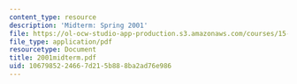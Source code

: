 ```yaml
---
content_type: resource
description: 'Midterm: Spring 2001'
file: https://ol-ocw-studio-app-production.s3.amazonaws.com/courses/15-615-law-for-the-entrepreneur-and-manager-spring-2003/1067985224667d215b888ba2ad76e986_2001midterm.pdf
file_type: application/pdf
resourcetype: Document
title: 2001midterm.pdf
uid: 10679852-2466-7d21-5b88-8ba2ad76e986
---
```

